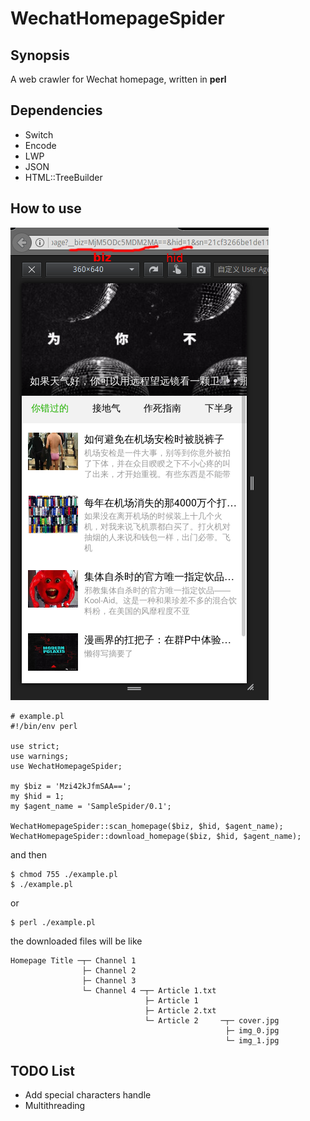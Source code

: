 # WechatHomepageSpider

## Synopsis
A web crawler for Wechat homepage, written in **perl**

## Dependencies
* Switch
* Encode
* LWP
* JSON
* HTML::TreeBuilder

## How to use
![Screenshot](https://github.com/MaryJaneInChain/WechatHomepageSpider/raw/master/docs/screenshot.png)
```
# example.pl
#!/bin/env perl

use strict;
use warnings;
use WechatHomepageSpider;

my $biz = 'Mzi42kJfmSAA==';
my $hid = 1;
my $agent_name = 'SampleSpider/0.1';

WechatHomepageSpider::scan_homepage($biz, $hid, $agent_name);
WechatHomepageSpider::download_homepage($biz, $hid, $agent_name);
```
and then
```
$ chmod 755 ./example.pl
$ ./example.pl
```
or
```
$ perl ./example.pl
```
the downloaded files will be like
```
Homepage Title ─┬─ Channel 1
                ├─ Channel 2
                ├─ Channel 3
                └─ Channel 4 ─┬─ Article 1.txt 
                              ├─ Article 1
                              ├─ Article 2.txt
                              └─ Article 2     ─┬─ cover.jpg
                                                ├─ img_0.jpg
                                                └─ img_1.jpg
```

## TODO List
* Add special characters handle
* Multithreading
